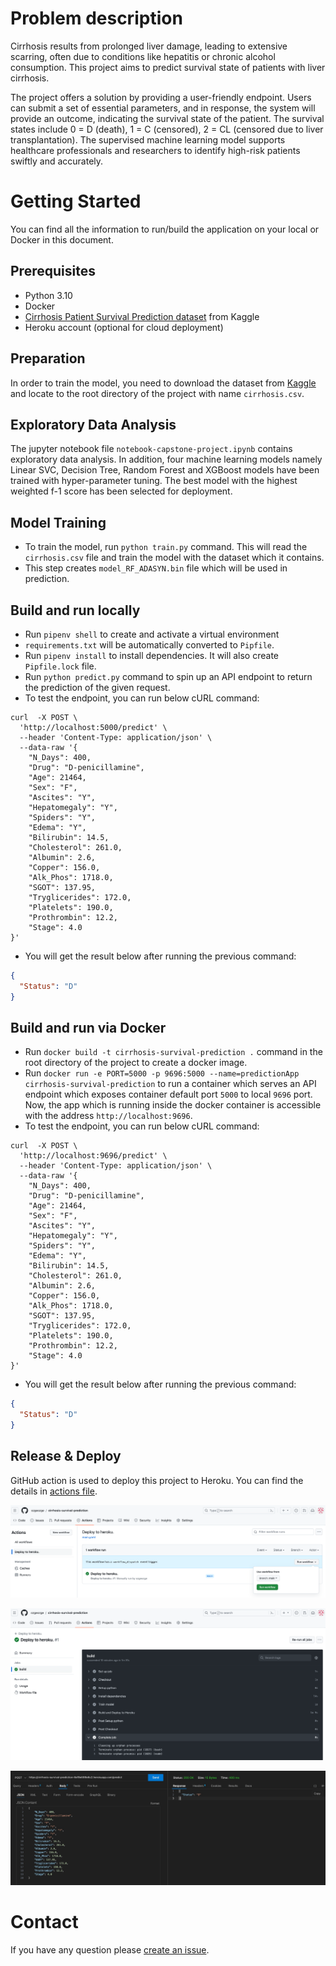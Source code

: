 # Problem description

Cirrhosis results from prolonged liver damage, leading to extensive scarring, often due to conditions like hepatitis or chronic alcohol consumption.  This project aims to  predict survival state of patients with liver cirrhosis. 

The project offers a solution by providing a user-friendly endpoint. Users can submit a set of essential parameters, and in response, the system will provide an outcome, indicating the survival state of the patient. The survival states include 0 = D (death), 1 = C (censored), 2 = CL (censored due to liver transplantation). The supervised machine learning model supports healthcare professionals and researchers to identify high-risk patients swiftly and accurately.

# Getting Started

You can find all the information to run/build the application on your local or Docker in this document.

## Prerequisites

- Python 3.10
- Docker
- [Cirrhosis Patient Survival Prediction dataset](https://www.kaggle.com/datasets/joebeachcapital/cirrhosis-patient-survival-prediction/data) from Kaggle
- Heroku account (optional for cloud deployment)

## Preparation

In order to train the model, you need to download the dataset from [Kaggle](https://www.kaggle.com/datasets/joebeachcapital/cirrhosis-patient-survival-prediction/data) and locate to the root directory of the project with name `cirrhosis.csv`. 

## Exploratory Data Analysis

The jupyter notebook file `notebook-capstone-project.ipynb` contains exploratory data analysis. In addition, four machine learning models namely Linear SVC, Decision Tree, Random Forest and XGBoost models have been trained with hyper-parameter tuning. The best model with the highest weighted f-1 score has been selected for deployment.

## Model Training

- To train the model, run `python train.py` command. This will read the `cirrhosis.csv` file and train the model with the dataset which it contains.
- This step creates `model_RF_ADASYN.bin` file which will be used in prediction.

## Build and run locally

- Run `pipenv shell` to create and activate a virtual environment
- `requirements.txt` will be automatically converted to `Pipfile`.
- Run `pipenv install` to install dependencies. It will also create `Pipfile.lock` file.
- Run `python predict.py` command to spin up an API endpoint to return the prediction of the given request.
- To test the endpoint, you can run below cURL command:

```shell
curl  -X POST \
  'http://localhost:5000/predict' \
  --header 'Content-Type: application/json' \
  --data-raw '{
    "N_Days": 400,
    "Drug": "D-penicillamine",
    "Age": 21464,
    "Sex": "F",
    "Ascites": "Y",
    "Hepatomegaly": "Y",
    "Spiders": "Y",
    "Edema": "Y",
    "Bilirubin": 14.5,
    "Cholesterol": 261.0,
    "Albumin": 2.6,
    "Copper": 156.0,
    "Alk_Phos": 1718.0,
    "SGOT": 137.95,
    "Tryglicerides": 172.0,
    "Platelets": 190.0,
    "Prothrombin": 12.2,
    "Stage": 4.0
}'
```

- You will get the result below after running the previous command:

```json
{
  "Status": "D"
}
```

## Build and run via Docker

- Run `docker build -t cirrhosis-survival-prediction .` command in the root directory of the project to create a docker image.
- Run `docker run -e PORT=5000 -p 9696:5000 --name=predictionApp cirrhosis-survival-prediction` to run a container which serves an API endpoint which exposes container default port `5000` to local `9696` port. Now, the app which is running inside the docker container is accessible with the address `http://localhost:9696`.
- To test the endpoint, you can run below cURL command:

```shell
curl  -X POST \
  'http://localhost:9696/predict' \
  --header 'Content-Type: application/json' \
  --data-raw '{
    "N_Days": 400,
    "Drug": "D-penicillamine",
    "Age": 21464,
    "Sex": "F",
    "Ascites": "Y",
    "Hepatomegaly": "Y",
    "Spiders": "Y",
    "Edema": "Y",
    "Bilirubin": 14.5,
    "Cholesterol": 261.0,
    "Albumin": 2.6,
    "Copper": 156.0,
    "Alk_Phos": 1718.0,
    "SGOT": 137.95,
    "Tryglicerides": 172.0,
    "Platelets": 190.0,
    "Prothrombin": 12.2,
    "Stage": 4.0
}'
```

- You will get the result below after running the previous command:

```json
{
  "Status": "D"
}
```

## Release & Deploy

GitHub action is used to deploy this project to Heroku. You can find the details in [actions file](.github/workflows/main.yaml).

![trigger deployment](/images/trigger_deployment.png "trigger doployment")

![deploy to heroku github actions](/images/deploy_to_heroku_github_actions.png "deploy to heroku github actions")

![send post request to heroku](/images/send_post_request_to_heroku.png "send post request to heroku")

# Contact

If you have any question please [create an issue](https://github.com/ozgeozge/cirrhosis-survival-prediction/issues/new).
